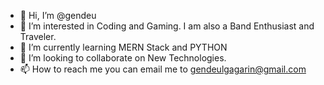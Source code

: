- 👋 Hi, I’m @gendeu
- 👀 I’m interested in Coding and Gaming. I am also a Band Enthusiast and Traveler.
- 🌱 I’m currently learning MERN Stack and PYTHON
- 💞️ I’m looking to collaborate on New Technologies.
- 📫 How to reach me you can email me to gendeulgagarin@gmail.com

<!---
gendeu/gendeu is a ✨ special ✨ repository because its `README.md` (this file) appears on your GitHub profile.
You can click the Preview link to take a look at your changes.
--->
